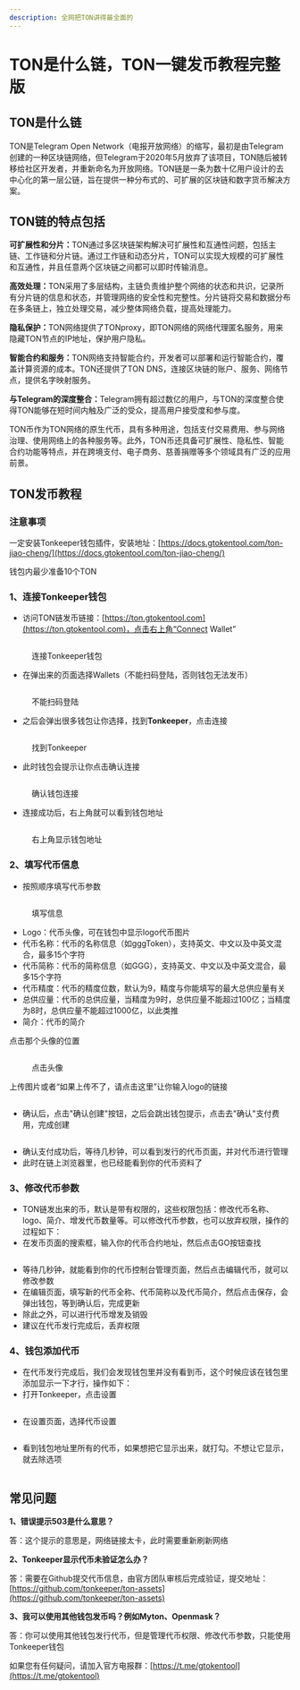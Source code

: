```yaml
---
description: 全网把TON讲得最全面的
---
```


# TON是什么链，TON一键发币教程完整版

## TON是什么链

TON是Telegram Open Network（电报开放网络）的缩写，最初是由Telegram创建的一种区块链网络，但Telegram于2020年5月放弃了该项目，TON随后被转移给社区开发者，并重新命名为开放网络。TON链是一条为数十亿用户设计的去中心化的第一层公链，旨在提供一种分布式的、可扩展的区块链和数字货币解决方案。

## TON链的特点包括

**可扩展性和分片：**&#x54;ON通过多区块链架构解决可扩展性和互通性问题，包括主链、工作链和分片链。通过工作链和动态分片，TON可以实现大规模的可扩展性和互通性，并且任意两个区块链之间都可以即时传输消息。

**高效处理：**&#x54;ON采用了多层结构，主链负责维护整个网络的状态和共识，记录所有分片链的信息和状态，并管理网络的安全性和完整性。分片链将交易和数据分布在多条链上，独立处理交易，减少整体网络负载，提高处理能力。

**隐私保护：**&#x54;ON网络提供了TONproxy，即TON网络的网络代理匿名服务，用来隐藏TON节点的IP地址，保护用户隐私。

**智能合约和服务：**&#x54;ON网络支持智能合约，开发者可以部署和运行智能合约，覆盖计算资源的成本。TON还提供了TON DNS，连接区块链的账户、服务、网络节点，提供名字映射服务。

**与Telegram的深度整合：**&#x54;elegram拥有超过数亿的用户，与TON的深度整合使得TON能够在短时间内触及广泛的受众，提高用户接受度和参与度。

TON币作为TON网络的原生代币，具有多种用途，包括支付交易费用、参与网络治理、使用网络上的各种服务等。此外，TON币还具备可扩展性、隐私性、智能合约功能等特点，并在跨境支付、电子商务、慈善捐赠等多个领域具有广泛的应用前景。

## TON发币教程

### 注意事项

一定安装Tonkeeper钱包插件，安装地址：[https://docs.gtokentool.com/ton-jiao-cheng/](https://docs.gtokentool.com/ton-jiao-cheng/)

钱包内最少准备10个TON

### 1、连接Tonkeeper钱包

* 访问TON链发币链接：[https://ton.gtokentool.com](https://ton.gtokentool.com)，点击右上角“Connect Wallet”

<figure><img src="../../.gitbook/assets/1 (19).png" alt=""><figcaption><p>连接Tonkeeper钱包</p></figcaption></figure>

* 在弹出来的页面选择Wallets（不能扫码登陆，否则钱包无法发币）

<figure><img src="../../.gitbook/assets/2 (19).png" alt=""><figcaption><p>不能扫码登陆</p></figcaption></figure>

* 之后会弹出很多钱包让你选择，找到**Tonkeeper**，点击连接

<figure><img src="../../.gitbook/assets/3 (16).png" alt=""><figcaption><p>找到Tonkeeper</p></figcaption></figure>

* 此时钱包会提示让你点击确认连接

<figure><img src="../../.gitbook/assets/4 (12).png" alt=""><figcaption><p>确认钱包连接</p></figcaption></figure>

* 连接成功后，右上角就可以看到钱包地址

<figure><img src="../../.gitbook/assets/5 (11).png" alt=""><figcaption><p>右上角显示钱包地址</p></figcaption></figure>

### 2、填写代币信息

* 按照顺序填写代币参数

<figure><img src="../../.gitbook/assets/6 (11).png" alt=""><figcaption><p>填写信息</p></figcaption></figure>

* Logo：代币头像，可在钱包中显示logo代币图片
* 代币名称：代币的名称信息（如gggToken），支持英文、中文以及中英文混合，最多15个字符
* 代币简称：代币的简称信息（如GGG），支持英文、中文以及中英文混合，最多15个字符
* 代币精度：代币的精度位数，默认为9，精度与你能填写的最大总供应量有关
* 总供应量：代币的总供应量，当精度为9时，总供应量不能超过100亿；当精度为8时，总供应量不能超过1000亿，以此类推
* 简介：代币的简介

点击那个头像的位置

<figure><img src="../../.gitbook/assets/7 (8).png" alt=""><figcaption><p>点击头像</p></figcaption></figure>

上传图片或者“如果上传不了，请点击这里”让你输入logo的链接

<figure><img src="../../.gitbook/assets/8 (6).png" alt=""><figcaption></figcaption></figure>

* 确认后，点击"确认创建"按钮，之后会跳出钱包提示，点击去"确认"支付费用，完成创建

<figure><img src="../../.gitbook/assets/9 (6).png" alt=""><figcaption></figcaption></figure>

* 确认支付成功后，等待几秒钟，可以看到发行的代币页面，并对代币进行管理
* 此时在链上浏览器里，也已经能看到你的代币资料了

### 3、修改代币参数

* TON链发出来的币，默认是带有权限的，这些权限包括：修改代币名称、logo、简介、增发代币数量等。可以修改代币参数，也可以放弃权限，操作的过程如下：
* 在发币页面的搜索框，输入你的代币合约地址，然后点击GO按钮查找

<figure><img src="../../.gitbook/assets/13 (3).png" alt=""><figcaption></figcaption></figure>

* 等待几秒钟，就能看到你的代币控制台管理页面，然后点击编辑代币，就可以修改参数
* 在编辑页面，填写新的代币全称、代币简称以及代币简介，然后点击保存，会弹出钱包，等到确认后，完成更新
* 除此之外，可以进行代币增发及销毁
* 建议在代币发行完成后，丢弃权限

### 4、钱包添加代币

* 在代币发行完成后，我们会发现钱包里并没有看到币，这个时候应该在钱包里添加显示一下才行，操作如下：
* 打开Tonkeeper，点击设置

<figure><img src="../../.gitbook/assets/14 (3).png" alt=""><figcaption></figcaption></figure>

* 在设置页面，选择代币设置

<figure><img src="../../.gitbook/assets/15 (2).png" alt=""><figcaption></figcaption></figure>

* 看到钱包地址里所有的代币，如果想把它显示出来，就打勾。不想让它显示，就去除选项

<figure><img src="../../.gitbook/assets/16 (2).png" alt=""><figcaption></figcaption></figure>

## 常见问题

**1、错误提示503是什么意思？**

答：这个提示的意思是，网络链接太卡，此时需要重新刷新网络

**2、Tonkeeper显示代币未验证怎么办？**

答：需要在Github提交代币信息，由官方团队审核后完成验证，提交地址：[https://github.com/tonkeeper/ton-assets](https://github.com/tonkeeper/ton-assets)

**3、我可以使用其他钱包发币吗？例如Myton、Openmask？**

答：你可以使用其他钱包发行代币，但是管理代币权限、修改代币参数，只能使用Tonkeeper钱包

如果您有任何疑问，请加入官方电报群：[https://t.me/gtokentool](https://t.me/gtokentool)
